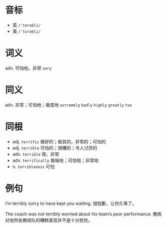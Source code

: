 # 音标

- 英 `/'terəbli/`
- 美 `/'tɛrəbli/`

# 词义

adv. 可怕地，非常
`very`

# 同义

adv. 非常；可怕地；极度地
`extremely` `badly` `highly` `greatly` `too`

# 同根

- adj. `terrific` 极好的；极其的，非常的；可怕的
- adj. `terrible` 可怕的；很糟的；令人讨厌的
- adv. `terrible` 很，非常
- adv. `terrifically` 极端地；可怕地；非常地
- n. `terribleness` 可怕

# 例句

I’m terribly sorry to have kept you waiting.
很抱歉，让你久等了。

The coach was not terribly worried about his team’s poor performance.
教练对他所执教球队的糟糕表现并不是十分担忧。



